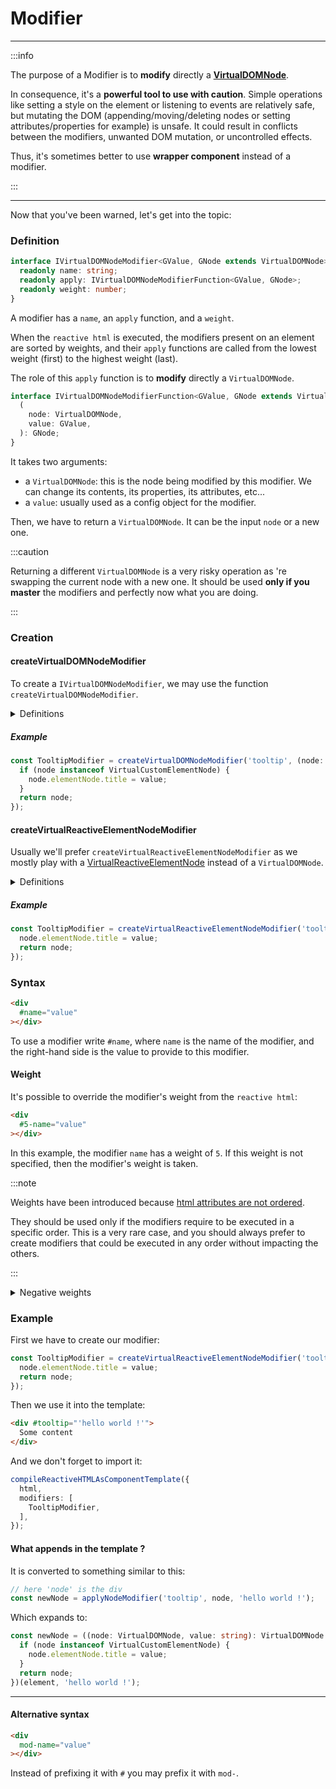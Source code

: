 # Modifier

---

:::info

The purpose of a Modifier is to **modify** directly a **[VirtualDOMNode](/docs/reference/virtual-dom-node/)**.

In consequence, it's a **powerful tool to use with caution**. 
Simple operations like setting a style on the element or listening to events are relatively safe,
but mutating the DOM (appending/moving/deleting nodes or setting attributes/properties for example) is unsafe.
It could result in conflicts between the modifiers, unwanted DOM mutation, or uncontrolled effects.

Thus, it's sometimes better to use **wrapper component** instead of a modifier.


:::

---

Now that you've been warned, let's get into the topic:

### Definition

```ts
interface IVirtualDOMNodeModifier<GValue, GNode extends VirtualDOMNode> {
  readonly name: string;
  readonly apply: IVirtualDOMNodeModifierFunction<GValue, GNode>;
  readonly weight: number;
}
```

A modifier has a `name`, an `apply` function, and a `weight`.

When the `reactive html` is executed, the modifiers present on an element are sorted by weights,
and their `apply` functions are called from the lowest weight (first) to the highest weight (last).

The role of this `apply` function is to **modify** directly a `VirtualDOMNode`.


```ts
interface IVirtualDOMNodeModifierFunction<GValue, GNode extends VirtualDOMNode> {
  (
    node: VirtualDOMNode,
    value: GValue,
  ): GNode;
}
```

It takes two arguments:

- a `VirtualDOMNode`: this is the node being modified by this modifier. We can change its contents, its properties, its attributes, etc...
- a `value`: usually used as a config object for the modifier.

Then, we have to return a `VirtualDOMNode`. It can be the input `node` or a new one.

:::caution

Returning a different `VirtualDOMNode` is a very risky operation as 're swapping the current node with a new one.
It should be used **only if you master** the modifiers and perfectly now what you are doing.

:::


### Creation

#### createVirtualDOMNodeModifier

To create a `IVirtualDOMNodeModifier`, we may use the function `createVirtualDOMNodeModifier`.

<details>
  <summary>Definitions</summary>

```ts
function createVirtualDOMNodeModifier<GValue, GNode extends VirtualDOMNode>(
  name: string,
  apply: IVirtualDOMNodeModifierFunction<GValue, GNode>,
  options?: ICreateVirtualDOMNodeModifierOptions,
): IVirtualDOMNodeModifier<GValue, GNode>
```

```ts
interface ICreateVirtualDOMNodeModifierOptions {
  readonly weight?: number; // (default: 0)
}
```

</details>

##### Example

```ts
const TooltipModifier = createVirtualDOMNodeModifier('tooltip', (node: VirtualDOMNode, value: string): VirtualDOMNode => {
  if (node instanceof VirtualCustomElementNode) {
    node.elementNode.title = value;
  }
  return node;
});
```

#### createVirtualReactiveElementNodeModifier

Usually we'll prefer `createVirtualReactiveElementNodeModifier` as we mostly play with a [VirtualReactiveElementNode](/docs/reference/virtual-reactive-element-node/) instead of a `VirtualDOMNode`.

<details>
  <summary>Definitions</summary>

```ts
function createVirtualReactiveElementNodeModifier<GValue, GNode extends VirtualDOMNode>(
  name: string,
  apply: IVirtualReactiveElementNodeModifierFunction<GValue, GNode>,
  options?: ICreateVirtualReactiveElementNodeModifierOptions,
): IVirtualDOMNodeModifier<GValue, GNode>
```

```ts
interface IVirtualReactiveElementNodeModifierFunction<GValue, GNode extends VirtualDOMNode> {
  (
    node: IGenericVirtualReactiveElementNode,
    value: GValue,
  ): GNode;
}
```

</details>

##### Example

```ts
const TooltipModifier = createVirtualReactiveElementNodeModifier('tooltip', (node: VirtualCustomElementNode, value: string): VirtualDOMNode => {
  node.elementNode.title = value;
  return node;
});
```


### Syntax

```html
<div
  #name="value"
></div>
```

To use a modifier write `#name`, where `name` is the name of the modifier, and the right-hand side is the value to provide to this modifier.

#### Weight

It's possible to override the modifier's weight from the `reactive html`:

```html
<div
  #5-name="value"
></div>
```

In this example, the modifier `name` has a weight of `5`.
If this weight is not specified, then the modifier's weight is taken.

:::note

Weights have been introduced because [html attributes are not ordered](https://developer.mozilla.org/en-US/docs/Web/API/Element/attributes#:~:text=the%20Attr%20nodes,among%20browsers).

They should be used only if the modifiers require to be executed in a specific order.
This is a very rare case, and you should always prefer to create modifiers that could be executed in any order without impacting the others.


:::

<details>
  <summary>Negative weights</summary>

Negative weights are supported too:

```html
<div
  #-5-name="value"
></div>
```

</details>


### Example

First we have to create our modifier:

```ts title="tooltip.modifier.ts"
const TooltipModifier = createVirtualReactiveElementNodeModifier('tooltip', (node: VirtualCustomElementNode, value: string): VirtualDOMNode => {
  node.elementNode.title = value;
  return node;
});
```

Then we use it into the template:

```html title="app.component.html"
<div #tooltip="'hello world !'">
  Some content
</div>
```

And we don't forget to import it:

```ts title="app.component.ts"
compileReactiveHTMLAsComponentTemplate({
  html,
  modifiers: [
    TooltipModifier,
  ],
});
```

#### What appends in the template ?

It is converted to something similar to this:

```ts
// here 'node' is the div
const newNode = applyNodeModifier('tooltip', node, 'hello world !');
```

Which expands to:

```ts
const newNode = ((node: VirtualDOMNode, value: string): VirtualDOMNode => {
  if (node instanceof VirtualCustomElementNode) {
    node.elementNode.title = value;
  }
  return node;
})(element, 'hello world !');
```

---

#### Alternative syntax

```html
<div
  mod-name="value"
></div>
```

Instead of prefixing it with `#` you may prefix it with `mod-`.


